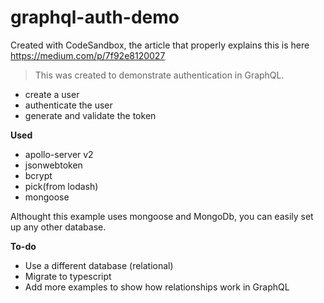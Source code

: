 # graphql-auth-demo

Created with CodeSandbox, the article that properly explains this is here https://medium.com/p/7f92e8120027

> This was created to demonstrate authentication in GraphQL.

- create a user
- authenticate the user
- generate and validate the token


**Used**

- apollo-server v2
- jsonwebtoken
- bcrypt
- pick(from lodash)
- mongoose

Althought this example uses mongoose and MongoDb, you can easily set up any other database.

**To-do**

- Use a different database (relational)
- Migrate to typescript
- Add more examples to show how relationships work in GraphQL
